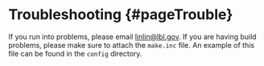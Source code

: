 Troubleshooting   {#pageTrouble}
===============

If you run into problems, please email linlin@lbl.gov. If you
are having build problems, please make sure to attach the `make.inc` file. An example of this file can be found in the `config` directory.

